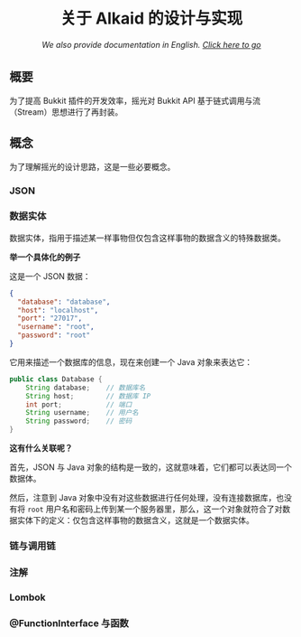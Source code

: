 <h1 align="center">关于 Alkaid 的设计与实现</h1>
<h6 align="center">We also provide documentation in English. <a href="../#/">Click here to go</a></h6>

## 概要

为了提高 Bukkit 插件的开发效率，摇光对 Bukkit API 基于链式调用与流（Stream）思想进行了再封装。

## 概念

为了理解摇光的设计思路，这是一些必要概念。

### JSON

### 数据实体

数据实体，指用于描述某一样事物但仅包含这样事物的数据含义的特殊数据类。

**举一个具体化的例子**

这是一个 JSON 数据：

```json
{
  "database": "database",
  "host": "localhost",
  "port": "27017",
  "username": "root",
  "password": "root"
}
```

它用来描述一个数据库的信息，现在来创建一个 Java 对象来表达它：

```java
public class Database {
    String database;    // 数据库名
    String host;        // 数据库 IP
    int port;           // 端口
    String username;    // 用户名
    String password;    // 密码
}
```

**这有什么关联呢？**

首先，JSON 与 Java 对象的结构是一致的，这就意味着，它们都可以表达同一个数据体。

然后，注意到 Java 对象中没有对这些数据进行任何处理，没有连接数据库，也没有将 `root` 用户名和密码上传到某一个服务器里，那么，这一个对象就符合了对数据实体下的定义：仅包含这样事物的数据含义，这就是一个数据实体。

### 链与调用链

### 注解

### Lombok

### @FunctionInterface 与函数